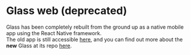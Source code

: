 # Glass web (deprecated)
Glass has been completely rebuilt from the ground up as a native mobile app using the React Native framework.  
The old app is still accessible [here](https://anton25360.github.io/Glass/app/), and you can find out more about the **new** Glass at its repo [here](https://github.com/anton25360/GlassNative).
